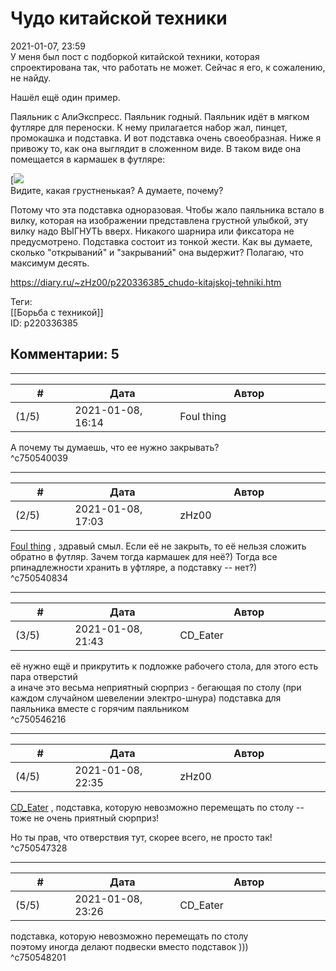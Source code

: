 Чудо китайской техники
======================

  
2021-01-07, 23:59  
 У меня был пост с подборкой китайской техники, которая спроектирована так, что работать не может. Сейчас я его, к сожалению, не найду.   
   
 Нашёл ещё один пример.   
   
 Паяльник с АлиЭкспресс. Паяльник годный. Паяльник идёт в мягком футляре для переноски. К нему прилагается набор жал, пинцет, промокашка и подставка. И вот подставка очень своеобразная. Ниже я привожу то, как она выглядит в сложенном виде. В таком виде она помещается в кармашек в футляре:   
   
   [![](https://i.imgur.com/Q5Gg58Cl.jpg) [](https://i.imgur.com/Q5Gg58C.jpg)     
 Видите, какая грустненькая? А думаете, почему?   
   
 Потому что эта подставка одноразовая. Чтобы жало паяльника встало в вилку, которая на изображении представлена грустной улыбкой, эту вилку надо ВЫГНУТЬ вверх. Никакого шарнира или фиксатора не предусмотрено. Подставка состоит из тонкой жести. Как вы думаете, сколько "открываний" и "закрываний" она выдержит? Полагаю, что максимум десять.   
  
<https://diary.ru/~zHz00/p220336385_chudo-kitajskoj-tehniki.htm>  
  
Теги:  
[[Борьба с техникой]]  
ID: p220336385  


Комментарии: 5
--------------

  


---



|         #         |              Дата              |                     Автор                     |           ID           |
| --- | --- | --- | --- |
| (1/5) | 2021-01-08, 16:14 | Foul thing | c750540039 |

  
 А почему ты думаешь, что ее нужно закрывать?   
 ^c750540039

---



|         #         |              Дата              |                     Автор                     |           ID           |
| --- | --- | --- | --- |
| (2/5) | 2021-01-08, 17:03 | zHz00 | c750540834 |

  
  [Foul thing](http://foulthing.diary.ru "Temporary Internet Flies")  , здравый смыл. Если её не закрыть, то её нельзя сложить обратно в футляр. Зачем тогда кармашек для неё?) Тогда все рпинадлежности хранить в уфтляре, а подставку -- нет?)   
 ^c750540834

---



|         #         |              Дата              |                     Автор                     |           ID           |
| --- | --- | --- | --- |
| (3/5) | 2021-01-08, 21:43 | CD\_Eater | c750546216 |

  
 её нужно ещё и прикрутить к подложке рабочего стола, для этого есть пара отверстий   
 а иначе это весьма неприятный сюрприз - бегающая по столу (при каждом случайном шевелении электро-шнура) подставка для паяльника вместе с горячим паяльником   
 ^c750546216

---



|         #         |              Дата              |                     Автор                     |           ID           |
| --- | --- | --- | --- |
| (4/5) | 2021-01-08, 22:35 | zHz00 | c750547328 |

  
  [CD\_Eater](http://cd-eater.diary.ru "Записки ДискоЕда")  , подставка, которую невозможно перемещать по столу -- тоже не очень приятный сюрприз!   
   
 Но ты прав, что отверствия тут, скорее всего, не просто так!   
 ^c750547328

---



|         #         |              Дата              |                     Автор                     |           ID           |
| --- | --- | --- | --- |
| (5/5) | 2021-01-08, 23:26 | CD\_Eater | c750548201 |

  
  подставка, которую невозможно перемещать по столу    
 поэтому иногда делают подвески вместо подставок )))   
 ^c750548201